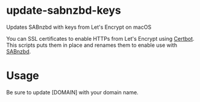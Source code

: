 # update-sabnzbd-keys
Updates SABnzbd with keys from Let's Encrypt on macOS

You can SSL certificates to enable HTTPs from Let's Encrypt using [Certbot](https://github.com/certbot/certbot).
This scripts puts them in place and renames them to enable use with [SABnzbd](https://github.com/sabnzbd/sabnzbd).

# Usage

Be sure to update [DOMAIN] with your domain name.
